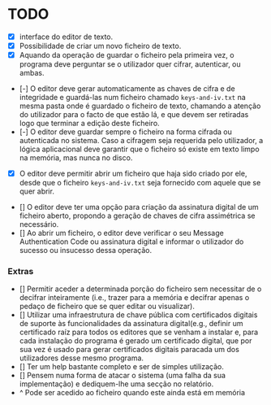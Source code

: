# TODO

- [x] interface do editor de texto.
- [x] Possibilidade de criar um novo ficheiro de texto.
- [x] Aquando da operação de guardar o ficheiro pela primeira vez, o programa deve perguntar se o utilizador quer cifrar,
  autenticar, ou ambas.
- [-] O editor deve gerar automaticamente as chaves de cifra e de integridade e guardá-las num ficheiro chamado
  `keys-and-iv.txt` na mesma pasta onde é guardado o ficheiro de texto, chamando a atenção do utilizador para o facto de
  que estão lá, e que devem ser retiradas logo que terminar a edição deste ficheiro.
- [-] O editor deve guardar sempre o ficheiro na forma cifrada ou autenticada no sistema. Caso a cifragem seja requerida
  pelo utilizador, a lógica aplicacional deve garantir que o ficheiro só existe em texto limpo na memória, mas nunca no
  disco.
- [x] O editor deve permitir abrir um ficheiro que haja sido criado por ele, desde que o ficheiro `keys-and-iv.txt` seja
  fornecido com aquele que se quer abrir.
- [] O editor deve ter uma opção para criação da assinatura digital de um ficheiro aberto, propondo a geração de chaves
  de cifra assimétrica se necessário.
- [] Ao abrir um ficheiro, o editor deve verificar o seu Message Authentication Code ou assinatura digital e informar o
  utilizador do sucesso ou insucesso dessa operação.

### Extras

- [] Permitir aceder a determinada porção do ficheiro sem necessitar de o decifrar inteiramente (i.e., trazer para a
  memória e decifrar apenas o pedaço de ficheiro que se quer editar ou visualizar).
- [] Utilizar uma infraestrutura de chave pública com certificados digitais de suporte às funcionalidades da assinatura
  digital(e.g., definir um certificado raíz para todos os editores que se venham a instalar e, para cada instalação do
  programa é gerado um certificado digital, que por sua vez é usado para gerar certificados digitais paracada um dos
  utilizadores desse mesmo programa.
- [] Ter um help bastante completo e ser de simples utilização.
- [] Pensem numa forma de atacar o sistema (uma falha da sua implementação) e dediquem-lhe uma secção no relatório.
- ^ Pode ser acedido ao ficheiro quando este ainda está em memória